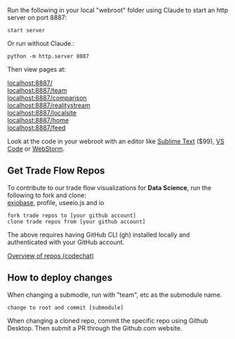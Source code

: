Run the following in your local "webroot" folder using Claude to start an http server on port 8887:

	start server

Or run without Claude.:

	python -m http.server 8887

Then view pages at:

[localhost:8887/](http://localhost:8887/)  
[localhost:8887/team](http://localhost:8887/team/)  
[localhost:8887/comparison](http://localhost:8887/comparison/)  
[localhost:8887/realitystream](http://localhost:8887/realitystream/)  
[localhost:8887/localsite](http://localhost:8887/localsite/)  
[localhost:8887/home](http://localhost:8887/home/)  
[localhost:8887/feed](http://localhost:8887/feed/)  

Look at the code in your webroot with an editor like [Sublime Text](https://www.sublimetext.com/) ($99), [VS Code](https://code.visualstudio.com/) or [WebStorm](https://www.jetbrains.com/webstorm/).

## Get Trade Flow Repos

To contribute to our trade flow visualizations for **Data Science**, run the following to fork and clone:  
[exiobase](https://github.com/ModelEarth/exiobase/tree/main/tradeflow), profile, useeio.js and io

	fork trade repos to [your github account]
	clone trade repos from [your github account]

The above requires having GitHub CLI (gh) installed locally and authenticated with your GitHub account.

[Overview of repos (codechat)](https://model.earth/codechat/)

## How to deploy changes

When changing a submodle, run with "team", etc as the submodule name.

	change to root and commit [submodule]

When changing a cloned repo, commit the specific repo using Github Desktop. Then submit a PR through the Github.com website.